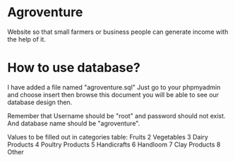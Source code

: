 # Agroventure
Website so that small farmers or business people can generate income with the help of it.

# How to use database?
I have added a file named "agroventure.sql" Just go to your phpmyadmin and choose insert then browse this document you will be able to see our database design then.

Remember that Username should be "root" and password should not exist. And database name should be "agroventure".

Values to be filled out in categories table:
Fruits
	2 	Vegetables
	3 	Dairy Products
	4 	Poultry Products
	5 	Handicrafts
	6 	Handloom
  7   Clay Products
	8 	Other
